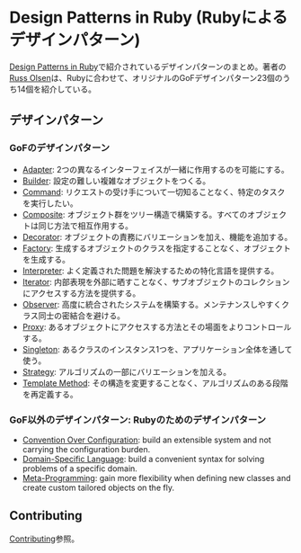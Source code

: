 # Design Patterns in Ruby (Rubyによるデザインパターン)

[Design Patterns in Ruby](http://designpatternsinruby.com/)で紹介されているデザインパターンのまとめ。著者の[Russ Olsen](http://russolsen.com/)は、Rubyに合わせて、オリジナルのGoFデザインパターン23個のうち14個を紹介している。

## デザインパターン

### GoFのデザインパターン

* [Adapter](adapter.md): 2つの異なるインターフェイスが一緒に作用するのを可能にする。
* [Builder](builder.md): 設定の難しい複雑なオブジェクトをつくる。
* [Command](command.md): リクエストの受け手について一切知ることなく、特定のタスクを実行したい。
* [Composite](composite.md): オブジェクト群をツリー構造で構築する。すべてのオブジェクトは同じ方法で相互作用する。
* [Decorator](decorator.md): オブジェクトの責務にバリエーションを加え、機能を追加する。
* [Factory](factory.md): 生成するオブジェクトのクラスを指定することなく、オブジェクトを生成する。
* [Interpreter](interpreter.md): よく定義された問題を解決するための特化言語を提供する。
* [Iterator](iterator.md): 内部表現を外部に晒すことなく、サブオブジェクトのコレクションにアクセスする方法を提供する。
* [Observer](observer.md): 高度に統合されたシステムを構築する。メンテナンスしやすくクラス同士の密結合を避ける。
* [Proxy](proxy.md): あるオブジェクトにアクセスする方法とその場面をよりコントロールする。
* [Singleton](singleton.md): あるクラスのインスタンス1つを、アプリケーション全体を通して使う。
* [Strategy](strategy.md): アルゴリズムの一部にバリエーションを加える。
* [Template Method](template_method.md): その構造を変更することなく、アルゴリズムのある段階を再定義する。

### GoF以外のデザインパターン: Rubyのためのデザインパターン

* [Convention Over Configuration](convention_over_configuration.md): build an extensible system and not carrying the configuration burden.
* [Domain-Specific Language](dsl.md): build a convenient syntax for solving problems of a specific domain.
* [Meta-Programming](meta_programming.md): gain more flexibility when defining new classes and create custom tailored objects on the fly.

## Contributing

[Contributing](https://github.com/davidgf/design-patterns-in-ruby#contributing)参照。
